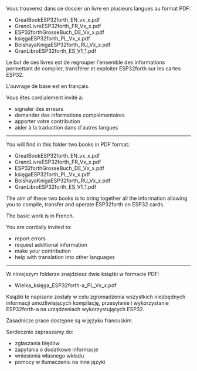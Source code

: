 Vous trouverez dans ce dossier un livre en plusieurs langues au format PDF:
- GreatBookESP32forth_EN_vx_x.pdf
- GrandLivreESP32forth_FR_Vx_x.pdf
- ESP32forthGrosseBuch_DE_Vx_x.pdf
- księgaESP32forth_PL_Vx_x.pdf
- BolshayaKnigaESP32forth_RU_Vx_x.pdf
- GranLibroESP32forth_ES_V1_1.pdf

Le but de ces livres est de regrouper l'ensemble des informations permettant de compiler, transférer et exploiter ESP32forth sur les cartes ESP32.

L'ouvrage de base est en français. 

Vous êtes cordialement invité à:
- signaler des erreurs
- demander des informations complémentaires
- apporter votre contribution
- aider à la traduction dans d'autres langues

_______________________________________________________________________

You will find in this folder two books in PDF format:
- GreatBookESP32forth_EN_vx_x.pdf
- GrandLivreESP32forth_FR_Vx_x.pdf
- ESP32forthGrosseBuch_DE_Vx_x.pdf
- księgaESP32forth_PL_Vx_x.pdf
- BolshayaKnigaESP32forth_RU_Vx_x.pdf
- GranLibroESP32forth_ES_V1_1.pdf

The aim of these two books is to bring together all the information allowing you to compile, transfer and operate ESP32forth on ESP32 cards.

The basic work is in French.

You are cordially invited to:
- report errors
- request additional information
- make your contribution
- help with translation into other languages

_________________________________________________________________________

W niniejszym folderze znajdziesz dwie książki w formacie PDF:

- Wielka_księga_ESP32forth-a_PL_Vx_x.pdf

Książki te napisane zostały w celu zgromadzenia wszystkich niezbędnych
informacji umożliwiających kompilację, przesyłanie i wykorzystanie
ESP32forth-a na urządzeniach wykorzystujących ESP32.

Zasadnicze prace dostępne są w języku francuskim.

Serdecznie zapraszamy do:
* zgłaszania błędów
* zapytania o dodatkowe informacje
* wniesienia własnego wkładu
* pomocy w tłumaczeniu na inne języki
